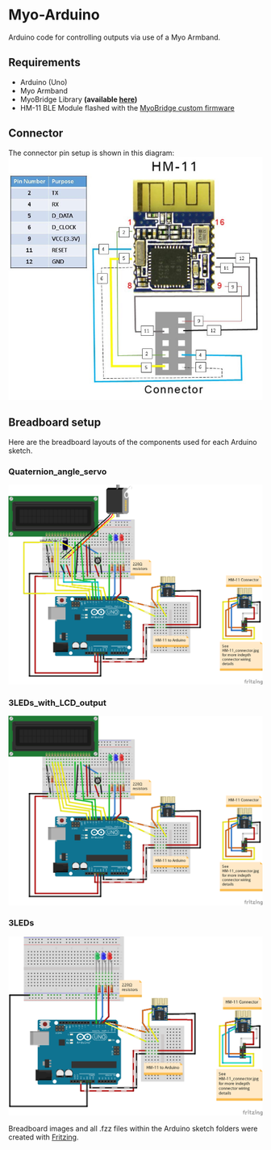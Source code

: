 # Myo-Arduino

Arduino code for controlling outputs via use of a Myo Armband.

## Requirements
* Arduino (Uno)
* Myo Armband
* MyoBridge Library **(available [here](https://github.com/vroland/MyoBridge))**
* HM-11 BLE Module flashed with the [MyoBridge custom firmware](https://github.com/vroland/MyoBridge/tree/master/myobridge_firmware/Bin)

## Connector

The connector pin setup is shown in this diagram:
![HM-11 connector output pin diagram](docs/HM-11_connector.jpg)

## Breadboard setup

Here are the breadboard layouts of the components used for each Arduino sketch.
### Quaternion_angle_servo
![Quaternion_angle_servo breadboard layout](Arduino/Quaternion_angle_servo/Quaternion_angle_servo_bb.png)
### 3LEDs_with_LCD_output
![3LEDs_with_LCD_output breadboard layout](Arduino/3LEDs_with_LCD_output/3LEDs_with_LCD_output_bb.png)
### 3LEDs
![3LEDs breadboard layout](Arduino/3LEDs/3LEDs_bb.png)

Breadboard images and all .fzz files within the Arduino sketch folders were created with [Fritzing](http://fritzing.org).
